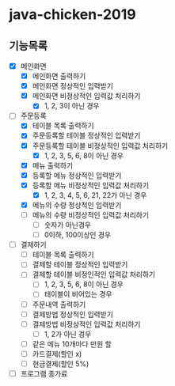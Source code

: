 # java-chicken-2019

## 기능목록

- [x] 메인화면
    - [x] 메인화면 출력하기
    - [x] 메인화면 정상적인 입력받기
    - [x] 메인화면 비정상적인 입력값 처리하기
        - [x] 1, 2, 3이 아닌 경우
- [ ] 주문등록
    - [x] 테이블 목록 출력하기
    - [x] 주문등록할 테이블 정상적인 입력받기
    - [x] 주문등록할 테이블 비정상적인 입력값 처리하기
        - [x] 1, 2, 3, 5, 6, 8이 아닌 경우
    - [x] 메뉴 출력하기
    - [x] 등록할 메뉴 정상적인 입력받기
    - [x] 등록할 메뉴 비정상적인 입력값 처리하기
        - [x] 1, 2, 3, 4, 5, 6, 21, 22가 아닌 경우
    - [x] 메뉴의 수량 정상적인 입력받기
    - [ ] 메뉴의 수량 비정상적인 입력값 처리하기
        - [ ] 숫자가 아닌경우
        - [ ] 0이하, 100이상인 경우
- [ ] 결제하기
    - [ ] 테이블 목록 출력하기
    - [ ] 결제할 테이블 정상적인 입력받기
    - [ ] 결제할 테이블 비정인적인 입력값 처리하기
        - [ ] 1, 2, 3, 5, 6, 8이 아닌 경우
        - [ ] 테이블이 비어있는 경우
    - [ ] 주문내역 출력하기
    - [ ] 결제방법 정상적인 입력받기
    - [ ] 결제방법 비정상적인 입력값 처리하기
        - [ ] 1, 2가 아닌 경우
    - [ ] 같은 메뉴 10개마다 만원 할
    - [ ] 카드결제(할인 x)
    - [ ] 현금결제(할인 5%)
- [ ] 프로그램 종가료